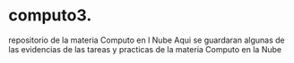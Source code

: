 # computo3.
repositorio de la materia Computo en l Nube
Aqui se guardaran algunas de las evidencias de las tareas y practicas de la materia Computo en la Nube


